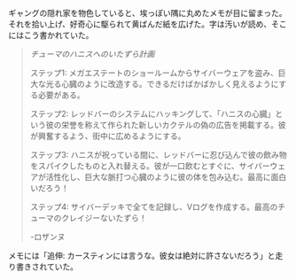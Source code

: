ギャングの隠れ家を物色していると、埃っぽい隅に丸めたメモが目に留まった。それを拾い上げ、好奇心に駆られて黄ばんだ紙を広げた。字は汚いが読め、そこにはこう書かれていた。

> _チューマのハニスへのいたずら計画_
>
> ステップ1: メガエステートのショールームからサイバーウェアを盗み、巨大な光る心臓のように改造する。できるだけばかばかしく見えるようにする必要がある。
>
> ステップ2: レッドバーのシステムにハッキングして、「ハニスの心臓」という彼の栄誉を称えて作られた新しいカクテルの偽の広告を掲載する。彼が興奮するよう、街中に広めるようにする。
>
> ステップ3: ハニスが祝っている間に、レッドバーに忍び込んで彼の飲み物をスパイクしたものと入れ替える。彼が一口飲むとすぐに、サイバーウェアが活性化し、巨大な脈打つ心臓のように彼の体を包み込む。最高に面白いだろう！
>
> ステップ4: サイバーデッキで全てを記録し、Vログを作成する。最高のチューマのクレイジーないたずら！
>
> -ロザンヌ

メモには「追伸: カースティンには言うな。彼女は絶対に許さないだろう」と走り書きされていた。
